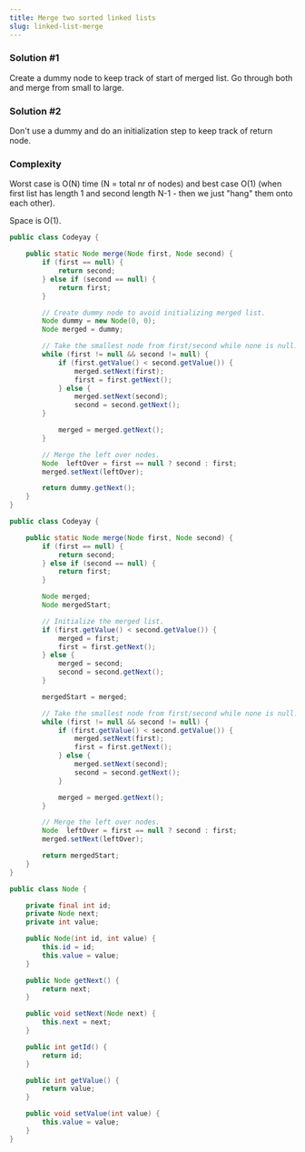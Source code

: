 ```yaml
---
title: Merge two sorted linked lists
slug: linked-list-merge
---
```


### Solution #1
Create a dummy node to keep track of start of merged list. Go through both and merge from small to large.

### Solution #2
Don't use a dummy and do an initialization step to keep track of return node.

### Complexity

Worst case is O(N) time (N = total nr of nodes) and best case O(1) (when first list has length 1 and second length N-1 - then we just "hang" them onto each other).

Space is O(1).

```java
public class Codeyay {

    public static Node merge(Node first, Node second) {
        if (first == null) {
            return second;
        } else if (second == null) {
            return first;
        }

        // Create dummy node to avoid initializing merged list.
        Node dummy = new Node(0, 0);
        Node merged = dummy;

        // Take the smallest node from first/second while none is null.
        while (first != null && second != null) {
            if (first.getValue() < second.getValue()) {
                merged.setNext(first);
                first = first.getNext();
            } else {
                merged.setNext(second);
                second = second.getNext();
        }

            merged = merged.getNext();
        }

        // Merge the left over nodes.
        Node  leftOver = first == null ? second : first;
        merged.setNext(leftOver);

        return dummy.getNext();
    }
}
```

```java
public class Codeyay {

    public static Node merge(Node first, Node second) {
        if (first == null) {
            return second;
        } else if (second == null) {
            return first;
        }

        Node merged;
        Node mergedStart;

        // Initialize the merged list.
        if (first.getValue() < second.getValue()) {
            merged = first;
            first = first.getNext();
        } else {
            merged = second;
            second = second.getNext();
        }

        mergedStart = merged;

        // Take the smallest node from first/second while none is null.
        while (first != null && second != null) {
            if (first.getValue() < second.getValue()) {
                merged.setNext(first);
                first = first.getNext();
            } else {
                merged.setNext(second);
                second = second.getNext();
            }

            merged = merged.getNext();
        }

        // Merge the left over nodes.
        Node  leftOver = first == null ? second : first;
        merged.setNext(leftOver);

        return mergedStart;
    }
}
```

```java
public class Node {

    private final int id;
    private Node next;
    private int value;

    public Node(int id, int value) {
        this.id = id;
        this.value = value;
    }

    public Node getNext() {
        return next;
    }

    public void setNext(Node next) {
        this.next = next;
    }

    public int getId() {
        return id;
    }

    public int getValue() {
        return value;
    }

    public void setValue(int value) {
        this.value = value;
    }
}
```
